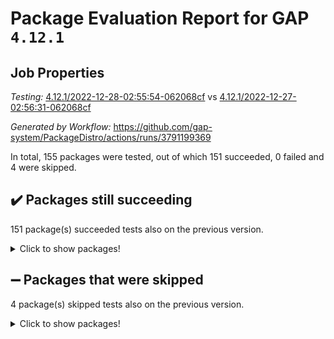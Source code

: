 # Package Evaluation Report for GAP `4.12.1`

## Job Properties

*Testing:* [4.12.1/2022-12-28-02:55:54-062068cf](https://github.com/gap-system/PackageDistro/blob/data/reports/4.12.1/2022-12-28-02:55:54-062068cf) vs [4.12.1/2022-12-27-02:56:31-062068cf](https://github.com/gap-system/PackageDistro/blob/data/reports/4.12.1/2022-12-27-02:56:31-062068cf)

*Generated by Workflow:* https://github.com/gap-system/PackageDistro/actions/runs/3791199369

In total, 155 packages were tested, out of which 151 succeeded, 0 failed and 4 were skipped.

## :heavy_check_mark: Packages still succeeding

151 package(s) succeeded tests also on the previous version.
<details><summary>Click to show packages!</summary>

- 4ti2interface 2022.09-01 [(success)](https://github.com/gap-system/PackageDistro/actions/runs/3791199369/jobs/6446580711)
- ace 5.6.1 [(success)](https://github.com/gap-system/PackageDistro/actions/runs/3791199369/jobs/6446580783)
- aclib 1.3.2 [(success)](https://github.com/gap-system/PackageDistro/actions/runs/3791199369/jobs/6446580857)
- agt 0.3 [(success)](https://github.com/gap-system/PackageDistro/actions/runs/3791199369/jobs/6446580930)
- alnuth 3.2.1 [(success)](https://github.com/gap-system/PackageDistro/actions/runs/3791199369/jobs/6446581032)
- anupq 3.2.6 [(success)](https://github.com/gap-system/PackageDistro/actions/runs/3791199369/jobs/6446581088)
- atlasrep 2.1.6 [(success)](https://github.com/gap-system/PackageDistro/actions/runs/3791199369/jobs/6446581180)
- autodoc 2022.10.20 [(success)](https://github.com/gap-system/PackageDistro/actions/runs/3791199369/jobs/6446581264)
- automata 1.15 [(success)](https://github.com/gap-system/PackageDistro/actions/runs/3791199369/jobs/6446581347)
- automgrp 1.3.2 [(success)](https://github.com/gap-system/PackageDistro/actions/runs/3791199369/jobs/6446581425)
- autpgrp 1.11 [(success)](https://github.com/gap-system/PackageDistro/actions/runs/3791199369/jobs/6446581491)
- cap 2022.12-15 [(success)](https://github.com/gap-system/PackageDistro/actions/runs/3791199369/jobs/6446581563)
- caratinterface 2.3.4 [(success)](https://github.com/gap-system/PackageDistro/actions/runs/3791199369/jobs/6446581634)
- cddinterface 2022.11.01 [(success)](https://github.com/gap-system/PackageDistro/actions/runs/3791199369/jobs/6446581704)
- circle 1.6.5 [(success)](https://github.com/gap-system/PackageDistro/actions/runs/3791199369/jobs/6446581778)
- classicpres 1.22 [(success)](https://github.com/gap-system/PackageDistro/actions/runs/3791199369/jobs/6446581842)
- cohomolo 1.6.10 [(success)](https://github.com/gap-system/PackageDistro/actions/runs/3791199369/jobs/6446581904)
- congruence 1.2.4 [(success)](https://github.com/gap-system/PackageDistro/actions/runs/3791199369/jobs/6446581949)
- corelg 1.56 [(success)](https://github.com/gap-system/PackageDistro/actions/runs/3791199369/jobs/6446582018)
- crime 1.6 [(success)](https://github.com/gap-system/PackageDistro/actions/runs/3791199369/jobs/6446582079)
- crisp 1.4.6 [(success)](https://github.com/gap-system/PackageDistro/actions/runs/3791199369/jobs/6446582139)
- crypting 0.10.4 [(success)](https://github.com/gap-system/PackageDistro/actions/runs/3791199369/jobs/6446582207)
- cryst 4.1.25 [(success)](https://github.com/gap-system/PackageDistro/actions/runs/3791199369/jobs/6446582266)
- crystcat 1.1.10 [(success)](https://github.com/gap-system/PackageDistro/actions/runs/3791199369/jobs/6446582320)
- ctbllib 1.3.4 [(success)](https://github.com/gap-system/PackageDistro/actions/runs/3791199369/jobs/6446582395)
- cubefree 1.19 [(success)](https://github.com/gap-system/PackageDistro/actions/runs/3791199369/jobs/6446582446)
- curlinterface 2.3.1 [(success)](https://github.com/gap-system/PackageDistro/actions/runs/3791199369/jobs/6446582514)
- cvec 2.7.6 [(success)](https://github.com/gap-system/PackageDistro/actions/runs/3791199369/jobs/6446582565)
- datastructures 0.3.0 [(success)](https://github.com/gap-system/PackageDistro/actions/runs/3791199369/jobs/6446582620)
- deepthought 1.0.6 [(success)](https://github.com/gap-system/PackageDistro/actions/runs/3791199369/jobs/6446582673)
- design 1.7 [(success)](https://github.com/gap-system/PackageDistro/actions/runs/3791199369/jobs/6446582746)
- difsets 2.3.1 [(success)](https://github.com/gap-system/PackageDistro/actions/runs/3791199369/jobs/6446582791)
- digraphs 1.6.1 [(success)](https://github.com/gap-system/PackageDistro/actions/runs/3791199369/jobs/6446582840)
- edim 1.3.6 [(success)](https://github.com/gap-system/PackageDistro/actions/runs/3791199369/jobs/6446582884)
- example 4.3.2 [(success)](https://github.com/gap-system/PackageDistro/actions/runs/3791199369/jobs/6446582931)
- examplesforhomalg 2022.11-01 [(success)](https://github.com/gap-system/PackageDistro/actions/runs/3791199369/jobs/6446582983)
- factint 1.6.3 [(success)](https://github.com/gap-system/PackageDistro/actions/runs/3791199369/jobs/6446583029)
- ferret 1.0.9 [(success)](https://github.com/gap-system/PackageDistro/actions/runs/3791199369/jobs/6446583104)
- fga 1.4.0 [(success)](https://github.com/gap-system/PackageDistro/actions/runs/3791199369/jobs/6446583161)
- fining 1.5.4 [(success)](https://github.com/gap-system/PackageDistro/actions/runs/3791199369/jobs/6446583209)
- float 1.0.3 [(success)](https://github.com/gap-system/PackageDistro/actions/runs/3791199369/jobs/6446583239)
- format 1.4.3 [(success)](https://github.com/gap-system/PackageDistro/actions/runs/3791199369/jobs/6446583286)
- forms 1.2.9 [(success)](https://github.com/gap-system/PackageDistro/actions/runs/3791199369/jobs/6446583324)
- fplsa 1.2.5 [(success)](https://github.com/gap-system/PackageDistro/actions/runs/3791199369/jobs/6446583355)
- fr 2.4.12 [(success)](https://github.com/gap-system/PackageDistro/actions/runs/3791199369/jobs/6446583391)
- francy 1.2.5 [(success)](https://github.com/gap-system/PackageDistro/actions/runs/3791199369/jobs/6446583435)
- fwtree 1.3 [(success)](https://github.com/gap-system/PackageDistro/actions/runs/3791199369/jobs/6446583479)
- gapdoc 1.6.6 [(success)](https://github.com/gap-system/PackageDistro/actions/runs/3791199369/jobs/6446583543)
- gauss 2022.12-01 [(success)](https://github.com/gap-system/PackageDistro/actions/runs/3791199369/jobs/6446583578)
- gaussforhomalg 2022.08-03 [(success)](https://github.com/gap-system/PackageDistro/actions/runs/3791199369/jobs/6446583610)
- gbnp 1.0.5 [(success)](https://github.com/gap-system/PackageDistro/actions/runs/3791199369/jobs/6446583633)
- generalizedmorphismsforcap 2022.12-01 [(success)](https://github.com/gap-system/PackageDistro/actions/runs/3791199369/jobs/6446583660)
- genss 1.6.8 [(success)](https://github.com/gap-system/PackageDistro/actions/runs/3791199369/jobs/6446583703)
- gradedmodules 2022.09-02 [(success)](https://github.com/gap-system/PackageDistro/actions/runs/3791199369/jobs/6446583738)
- gradedringforhomalg 2022.11-01 [(success)](https://github.com/gap-system/PackageDistro/actions/runs/3791199369/jobs/6446583782)
- grape 4.9.0 [(success)](https://github.com/gap-system/PackageDistro/actions/runs/3791199369/jobs/6446583823)
- groupoids 1.71 [(success)](https://github.com/gap-system/PackageDistro/actions/runs/3791199369/jobs/6446583871)
- grpconst 2.6.3 [(success)](https://github.com/gap-system/PackageDistro/actions/runs/3791199369/jobs/6446583902)
- guarana 0.96.3 [(success)](https://github.com/gap-system/PackageDistro/actions/runs/3791199369/jobs/6446583941)
- guava 3.17 [(success)](https://github.com/gap-system/PackageDistro/actions/runs/3791199369/jobs/6446583972)
- hap 1.47 [(success)](https://github.com/gap-system/PackageDistro/actions/runs/3791199369/jobs/6446584019)
- hapcryst 0.1.15 [(success)](https://github.com/gap-system/PackageDistro/actions/runs/3791199369/jobs/6446584096)
- hecke 1.5.3 [(success)](https://github.com/gap-system/PackageDistro/actions/runs/3791199369/jobs/6446584147)
- help 3.5 [(success)](https://github.com/gap-system/PackageDistro/actions/runs/3791199369/jobs/6446584206)
- homalg 2022.12-02 [(success)](https://github.com/gap-system/PackageDistro/actions/runs/3791199369/jobs/6446584265)
- homalgtocas 2022.11-02 [(success)](https://github.com/gap-system/PackageDistro/actions/runs/3791199369/jobs/6446584322)
- idrel 2.44 [(success)](https://github.com/gap-system/PackageDistro/actions/runs/3791199369/jobs/6446584371)
- images 1.3.1 [(success)](https://github.com/gap-system/PackageDistro/actions/runs/3791199369/jobs/6446584452)
- intpic 0.3.0 [(success)](https://github.com/gap-system/PackageDistro/actions/runs/3791199369/jobs/6446584515)
- io 4.8.0 [(success)](https://github.com/gap-system/PackageDistro/actions/runs/3791199369/jobs/6446584588)
- io_forhomalg 2022.11-01 [(success)](https://github.com/gap-system/PackageDistro/actions/runs/3791199369/jobs/6446584669)
- irredsol 1.4.4 [(success)](https://github.com/gap-system/PackageDistro/actions/runs/3791199369/jobs/6446584743)
- json 2.1.1 [(success)](https://github.com/gap-system/PackageDistro/actions/runs/3791199369/jobs/6446584818)
- jupyterkernel 1.4.1 [(success)](https://github.com/gap-system/PackageDistro/actions/runs/3791199369/jobs/6446584903)
- jupyterviz 1.5.6 [(success)](https://github.com/gap-system/PackageDistro/actions/runs/3791199369/jobs/6446584977)
- kan 1.34 [(success)](https://github.com/gap-system/PackageDistro/actions/runs/3791199369/jobs/6446585059)
- kbmag 1.5.10 [(success)](https://github.com/gap-system/PackageDistro/actions/runs/3791199369/jobs/6446585140)
- laguna 3.9.5 [(success)](https://github.com/gap-system/PackageDistro/actions/runs/3791199369/jobs/6446585212)
- liealgdb 2.2.1 [(success)](https://github.com/gap-system/PackageDistro/actions/runs/3791199369/jobs/6446585298)
- liepring 2.8 [(success)](https://github.com/gap-system/PackageDistro/actions/runs/3791199369/jobs/6446585394)
- liering 2.4.2 [(success)](https://github.com/gap-system/PackageDistro/actions/runs/3791199369/jobs/6446585476)
- linearalgebraforcap 2022.12-04 [(success)](https://github.com/gap-system/PackageDistro/actions/runs/3791199369/jobs/6446585573)
- localizeringforhomalg 2022.11-01 [(success)](https://github.com/gap-system/PackageDistro/actions/runs/3791199369/jobs/6446585659)
- loops 3.4.3 [(success)](https://github.com/gap-system/PackageDistro/actions/runs/3791199369/jobs/6446585740)
- lpres 1.0.3 [(success)](https://github.com/gap-system/PackageDistro/actions/runs/3791199369/jobs/6446585813)
- majoranaalgebras 1.5.1 [(success)](https://github.com/gap-system/PackageDistro/actions/runs/3791199369/jobs/6446585882)
- mapclass 1.4.6 [(success)](https://github.com/gap-system/PackageDistro/actions/runs/3791199369/jobs/6446585948)
- matgrp 0.70 [(success)](https://github.com/gap-system/PackageDistro/actions/runs/3791199369/jobs/6446586029)
- matricesforhomalg 2022.12-01 [(success)](https://github.com/gap-system/PackageDistro/actions/runs/3791199369/jobs/6446586099)
- modisom 2.5.3 [(success)](https://github.com/gap-system/PackageDistro/actions/runs/3791199369/jobs/6446586169)
- modulepresentationsforcap 2022.12-01 [(success)](https://github.com/gap-system/PackageDistro/actions/runs/3791199369/jobs/6446586241)
- modules 2022.11-01 [(success)](https://github.com/gap-system/PackageDistro/actions/runs/3791199369/jobs/6446586334)
- monoidalcategories 2022.12-01 [(success)](https://github.com/gap-system/PackageDistro/actions/runs/3791199369/jobs/6446586429)
- nconvex 2022.09-01 [(success)](https://github.com/gap-system/PackageDistro/actions/runs/3791199369/jobs/6446586535)
- nilmat 1.4.2 [(success)](https://github.com/gap-system/PackageDistro/actions/runs/3791199369/jobs/6446586614)
- nock 1.5 [(success)](https://github.com/gap-system/PackageDistro/actions/runs/3791199369/jobs/6446586693)
- normalizinterface 1.3.5 [(success)](https://github.com/gap-system/PackageDistro/actions/runs/3791199369/jobs/6446586820)
- nq 2.5.9 [(success)](https://github.com/gap-system/PackageDistro/actions/runs/3791199369/jobs/6446586895)
- numericalsgps 1.3.1 [(success)](https://github.com/gap-system/PackageDistro/actions/runs/3791199369/jobs/6446586976)
- openmath 11.5.2 [(success)](https://github.com/gap-system/PackageDistro/actions/runs/3791199369/jobs/6446587048)
- orb 4.9.0 [(success)](https://github.com/gap-system/PackageDistro/actions/runs/3791199369/jobs/6446587113)
- packagemanager 1.3.2 [(success)](https://github.com/gap-system/PackageDistro/actions/runs/3791199369/jobs/6446587178)
- patternclass 2.4.3 [(success)](https://github.com/gap-system/PackageDistro/actions/runs/3791199369/jobs/6446587252)
- permut 2.0.4 [(success)](https://github.com/gap-system/PackageDistro/actions/runs/3791199369/jobs/6446587329)
- polenta 1.3.10 [(success)](https://github.com/gap-system/PackageDistro/actions/runs/3791199369/jobs/6446587389)
- polymaking 0.8.6 [(success)](https://github.com/gap-system/PackageDistro/actions/runs/3791199369/jobs/6446587448)
- primgrp 3.4.3 [(success)](https://github.com/gap-system/PackageDistro/actions/runs/3791199369/jobs/6446587506)
- profiling 2.5.2 [(success)](https://github.com/gap-system/PackageDistro/actions/runs/3791199369/jobs/6446587561)
- qpa 1.34 [(success)](https://github.com/gap-system/PackageDistro/actions/runs/3791199369/jobs/6446587615)
- quagroup 1.8.3 [(success)](https://github.com/gap-system/PackageDistro/actions/runs/3791199369/jobs/6446587668)
- radiroot 2.9 [(success)](https://github.com/gap-system/PackageDistro/actions/runs/3791199369/jobs/6446587719)
- rcwa 4.7.1 [(success)](https://github.com/gap-system/PackageDistro/actions/runs/3791199369/jobs/6446587768)
- rds 1.8 [(success)](https://github.com/gap-system/PackageDistro/actions/runs/3791199369/jobs/6446587811)
- recog 1.4.2 [(success)](https://github.com/gap-system/PackageDistro/actions/runs/3791199369/jobs/6446587863)
- repndecomp 1.2.1 [(success)](https://github.com/gap-system/PackageDistro/actions/runs/3791199369/jobs/6446587912)
- repsn 3.1.0 [(success)](https://github.com/gap-system/PackageDistro/actions/runs/3791199369/jobs/6446587959)
- resclasses 4.7.3 [(success)](https://github.com/gap-system/PackageDistro/actions/runs/3791199369/jobs/6446587992)
- ringsforhomalg 2022.11-01 [(success)](https://github.com/gap-system/PackageDistro/actions/runs/3791199369/jobs/6446588037)
- sco 2022.09-01 [(success)](https://github.com/gap-system/PackageDistro/actions/runs/3791199369/jobs/6446588083)
- scscp 2.4.0 [(success)](https://github.com/gap-system/PackageDistro/actions/runs/3791199369/jobs/6446588140)
- semigroups 5.2.0 [(success)](https://github.com/gap-system/PackageDistro/actions/runs/3791199369/jobs/6446588203)
- sglppow 2.3 [(success)](https://github.com/gap-system/PackageDistro/actions/runs/3791199369/jobs/6446588254)
- sgpviz 0.999.5 [(success)](https://github.com/gap-system/PackageDistro/actions/runs/3791199369/jobs/6446588295)
- simpcomp 2.1.14 [(success)](https://github.com/gap-system/PackageDistro/actions/runs/3791199369/jobs/6446588339)
- singular 2022.09.23 [(success)](https://github.com/gap-system/PackageDistro/actions/runs/3791199369/jobs/6446588383)
- sl2reps 1.1 [(success)](https://github.com/gap-system/PackageDistro/actions/runs/3791199369/jobs/6446588429)
- sla 1.5.3 [(success)](https://github.com/gap-system/PackageDistro/actions/runs/3791199369/jobs/6446588476)
- smallgrp 1.5.1 [(success)](https://github.com/gap-system/PackageDistro/actions/runs/3791199369/jobs/6446588505)
- smallsemi 0.6.13 [(success)](https://github.com/gap-system/PackageDistro/actions/runs/3791199369/jobs/6446588544)
- sonata 2.9.6 [(success)](https://github.com/gap-system/PackageDistro/actions/runs/3791199369/jobs/6446588575)
- sophus 1.27 [(success)](https://github.com/gap-system/PackageDistro/actions/runs/3791199369/jobs/6446588611)
- spinsym 1.5.2 [(success)](https://github.com/gap-system/PackageDistro/actions/runs/3791199369/jobs/6446588643)
- standardff 0.9.4 [(success)](https://github.com/gap-system/PackageDistro/actions/runs/3791199369/jobs/6446588692)
- symbcompcc 1.3.2 [(success)](https://github.com/gap-system/PackageDistro/actions/runs/3791199369/jobs/6446588736)
- thelma 1.3 [(success)](https://github.com/gap-system/PackageDistro/actions/runs/3791199369/jobs/6446588784)
- tomlib 1.2.9 [(success)](https://github.com/gap-system/PackageDistro/actions/runs/3791199369/jobs/6446588821)
- toolsforhomalg 2022.12-01 [(success)](https://github.com/gap-system/PackageDistro/actions/runs/3791199369/jobs/6446588878)
- toric 1.9.5 [(success)](https://github.com/gap-system/PackageDistro/actions/runs/3791199369/jobs/6446588906)
- toricvarieties 2022.07.13 [(success)](https://github.com/gap-system/PackageDistro/actions/runs/3791199369/jobs/6446588958)
- transgrp 3.6.3 [(success)](https://github.com/gap-system/PackageDistro/actions/runs/3791199369/jobs/6446589000)
- ugaly 4.0.3 [(success)](https://github.com/gap-system/PackageDistro/actions/runs/3791199369/jobs/6446589037)
- unipot 1.5 [(success)](https://github.com/gap-system/PackageDistro/actions/runs/3791199369/jobs/6446589080)
- unitlib 4.1.0 [(success)](https://github.com/gap-system/PackageDistro/actions/runs/3791199369/jobs/6446589125)
- utils 0.81 [(success)](https://github.com/gap-system/PackageDistro/actions/runs/3791199369/jobs/6446589182)
- uuid 0.7 [(success)](https://github.com/gap-system/PackageDistro/actions/runs/3791199369/jobs/6446589244)
- walrus 0.9991 [(success)](https://github.com/gap-system/PackageDistro/actions/runs/3791199369/jobs/6446589290)
- wedderga 4.10.2 [(success)](https://github.com/gap-system/PackageDistro/actions/runs/3791199369/jobs/6446589334)
- xmod 2.88 [(success)](https://github.com/gap-system/PackageDistro/actions/runs/3791199369/jobs/6446589395)
- xmodalg 1.23 [(success)](https://github.com/gap-system/PackageDistro/actions/runs/3791199369/jobs/6446589454)
- yangbaxter 0.10.2 [(success)](https://github.com/gap-system/PackageDistro/actions/runs/3791199369/jobs/6446589514)
- zeromqinterface 0.14 [(success)](https://github.com/gap-system/PackageDistro/actions/runs/3791199369/jobs/6446589569)
</details>

## :heavy_minus_sign: Packages that were skipped

4 package(s) skipped tests also on the previous version.
<details><summary>Click to show packages!</summary>

- browse 1.8.19 [(skipped)](https://github.com/gap-system/PackageDistro/actions/runs/3791199369/jobs/6446439314)
- itc 1.5.1 [(skipped)](https://github.com/gap-system/PackageDistro/actions/runs/3791199369/jobs/6446439314)
- polycyclic 2.16 [(skipped)](https://github.com/gap-system/PackageDistro/actions/runs/3791199369/jobs/6446439314)
- xgap 4.31 [(skipped)](https://github.com/gap-system/PackageDistro/actions/runs/3791199369/jobs/6446439314)
</details>

